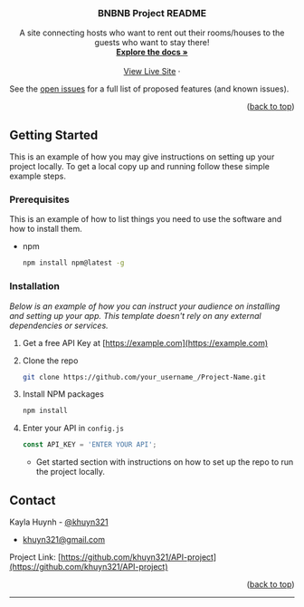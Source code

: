 <!-- PROJECT LOGO -->
<br />
<div align="center">
  <!-- <a href="https://github.com/othneildrew/Best-README-Template">
    <img src="images/logo.png" alt="Logo" width="80" height="80">
  </a> -->

  <h3 align="center">BNBNB Project README</h3>

  <p align="center">
    A site connecting hosts who want to rent out their rooms/houses to the guests who want to stay there!
    <br />
    <a href="https://github.com/khuyn321/API-project"><strong>Explore the docs »</strong></a>
    <br />
    <br />
    <a href="https://bnbnbnbnb.onrender.com/">View Live Site</a>
    ·
    <!-- <a href="https://github.com/othneildrew/Best-README-Template/issues">Report Bug</a>
    ·
    <a href="https://github.com/othneildrew/Best-README-Template/issues">Request Feature</a> -->
  </p>
</div>
<!--
## Description:

    Airbnb is a online marketplace that connects people who want to rent out their homes/rooms/living spaces to others who want to stay there short or long term as guests. You can select/view different spots, book one, and/or cancel your bookings (depending on certain qualifications).

## Built using:
    - React
    - Redux
    - CSS
    - HTML
    - JavaScript

## Usage

Use this space to show useful examples of how a project can be used. Additional screenshots, code examples and demos work well in this space. You may also link to more resources.

_For more examples, please refer to the [Documentation](https://example.com)_

<p align="right">(<a href="#readme-top">back to top</a>)</p>


(((  - Usage descriptions of features.
    - Images and/or GIFs of your own site showcasing and additional insight
      some functionality.
)))

<!-- ROADMAP
## Roadmap

- [x] Add Changelog
- [ ] Add back to top links
- [ ] Add Additional Templates w/ Examples
- [ ] Add "components" document to easily copy & paste sections of the readme
- [ ] Multi-language Support
    - [ ] Chinese
    - [ ] Spanish -->

See the [open issues](https://github.com/othneildrew/Best-README-Template/issues) for a full list of proposed features (and known issues).

<p align="right">(<a href="#readme-top">back to top</a>)</p>

## Getting Started

This is an example of how you may give instructions on setting up your project locally.
To get a local copy up and running follow these simple example steps.

### Prerequisites

This is an example of how to list things you need to use the software and how to install them.
* npm
  ```sh
  npm install npm@latest -g
  ```

### Installation

_Below is an example of how you can instruct your audience on installing and setting up your app. This template doesn't rely on any external dependencies or services._

1. Get a free API Key at [https://example.com](https://example.com)
2. Clone the repo
   ```sh
   git clone https://github.com/your_username_/Project-Name.git
   ```
3. Install NPM packages
   ```sh
   npm install
   ```
4. Enter your API in `config.js`
   ```js
   const API_KEY = 'ENTER YOUR API';
   ```

    - Get started section with instructions on how to set up the repo to run the
    project locally.


<!-- CONTACT -->
## Contact

Kayla Huynh - [@khuyn321](https://github.com/khuyn321)
- khuyn321@gmail.com

Project Link: [https://github.com/khuyn321/API-project](https://github.com/khuyn321/API-project)

<p align="right">(<a href="#readme-top">back to top</a>)</p>

---------------------------------------------------------------------------
